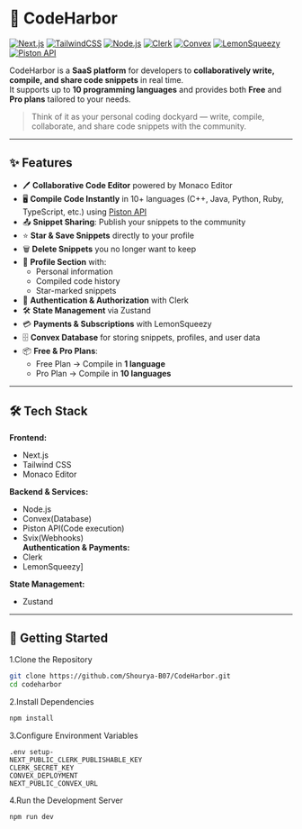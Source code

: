 # 🌊 CodeHarbor

[![Next.js](https://img.shields.io/badge/Next.js-000000?style=for-the-badge&logo=nextdotjs&logoColor=white)](https://nextjs.org/)
[![TailwindCSS](https://img.shields.io/badge/Tailwind_CSS-38B2AC?style=for-the-badge&logo=tailwind-css&logoColor=white)](https://tailwindcss.com/)
[![Node.js](https://img.shields.io/badge/Node.js-43853D?style=for-the-badge&logo=node-dot-js&logoColor=white)](https://nodejs.org/)
[![Clerk](https://img.shields.io/badge/Clerk-3C4FE0?style=for-the-badge&logo=clerk&logoColor=white)](https://clerk.com/)
[![Convex](https://img.shields.io/badge/Convex-FF6F61?style=for-the-badge&logo=database&logoColor=white)](https://convex.dev/)
[![LemonSqueezy](https://img.shields.io/badge/LemonSqueezy-FECC00?style=for-the-badge&logo=lemon&logoColor=black)](https://lemonsqueezy.com/)
[![Piston API](https://img.shields.io/badge/Piston_API-FF4500?style=for-the-badge&logo=code&logoColor=white)](https://github.com/engineer-man/piston)


CodeHarbor is a **SaaS platform** for developers to **collaboratively write, compile, and share code snippets** in real time.  
It supports up to **10 programming languages** and provides both **Free** and **Pro plans** tailored to your needs.  

> Think of it as your personal coding dockyard — write, compile, collaborate, and share code snippets with the community.

---

## ✨ Features

- 🖊 **Collaborative Code Editor** powered by Monaco Editor  
- 🖥 **Compile Code Instantly** in 10+ languages (C++, Java, Python, Ruby, TypeScript, etc.) using [Piston API](https://github.com/engineer-man/piston)  
- 📤 **Snippet Sharing**: Publish your snippets to the community  
- ⭐ **Star & Save Snippets** directly to your profile  
- 🗑 **Delete Snippets** you no longer want to keep  
- 👤 **Profile Section** with:  
  - Personal information  
  - Compiled code history  
  - Star-marked snippets  
- 🔐 **Authentication & Authorization** with Clerk  
- 🛠 **State Management** via Zustand  
- 💳 **Payments & Subscriptions** with LemonSqueezy 
- 🗄 **Convex Database** for storing snippets, profiles, and user data  
- 📦 **Free & Pro Plans**:  
  - Free Plan → Compile in **1 language**  
  - Pro Plan → Compile in **10 languages**

---

## 🛠 Tech Stack

**Frontend:**  
- Next.js 
- Tailwind CSS  
- Monaco Editor  

**Backend & Services:**  
- Node.js 
- Convex(Database)  
- Piston API(Code execution)  
- Svix(Webhooks)  
**Authentication & Payments:**  
- Clerk
- LemonSqueezy]

**State Management:**  
- Zustand

---

## 🚀 Getting Started

1.Clone the Repository
```bash
git clone https://github.com/Shourya-B07/CodeHarbor.git
cd codeharbor
```
2.Install Dependencies
```bash
npm install
```
3.Configure Environment Variables
```
.env setup-
NEXT_PUBLIC_CLERK_PUBLISHABLE_KEY
CLERK_SECRET_KEY
CONVEX_DEPLOYMENT
NEXT_PUBLIC_CONVEX_URL
```
4.Run the Development Server
```
npm run dev
```


